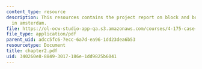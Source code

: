 ```yaml
---
content_type: resource
description: This resources contains the project report on block and building types
  in amsterdam.
file: https://ol-ocw-studio-app-qa.s3.amazonaws.com/courses/4-175-case-studies-in-city-form-fall-2005/340260e888493017186e1dd9825b6041_chapter2.pdf
file_type: application/pdf
parent_uid: adcc5fc6-7ecc-6a7d-ea96-1dd23dea6b53
resourcetype: Document
title: chapter2.pdf
uid: 340260e8-8849-3017-186e-1dd9825b6041
---
```

